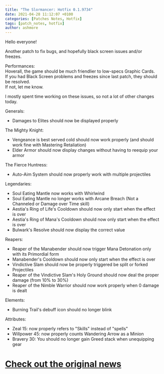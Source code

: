 ```yaml
---
title: "The Slormancer: Hotfix 0.1.9734"
date: 2021-04-28 11:12:07 +0100
categories: [Patches Notes, Hotfix]
tags: [patch_notes, hotfix]
author: ashmore
---
```

Hello everyone!  
  
Another patch to fix bugs, and hopefully black screen issues and/or freezes.  
  
Performances:  
Hoverall, the game should be much friendlier to low-specs Graphic Cards.  
If you had Black Screen problems and freezes since last patch, they should be resolved.  
If not, let me know.  
  
I mostly spent time working on these issues, so not a lot of other changes today.   
  
Generals:  
- Damages to Elites should now be displayed properly  
  
The Mighty Knight:  
- Vengeance is best served cold should now work properly (and should work fine with Mastering Retaliation)  
- Elder Armor should now display changes without having to reequip your armor  
  
The Fierce Huntress:  
- Auto-Aim System should now properly work with multiple projectiles  
  
Legendaries:  
- Soul Eating Mantle now works with Whirlwind  
- Soul Eating Mantle no longer works with Arcane Breach (Not a Channeled or Damage over Time skill)  
- Aestia's Ring of Life's Cooldown should now only start when the effect is over  
- Aestia's Ring of Mana's Cooldown should now only start when the effect is over  
- Bulwark's Resolve should now display the correct value  
  
Reapers:  
- Reaper of the Manabender should now trigger Mana Detonation only with its Primordial form  
- Manabender's Cooldown should now only start when the effect is over  
- Vindictive Slam should now be properly triggered be split or forked Projectiles  
- Reaper of the Vindictive Slam's Holy Ground should now deal the proper damage (from 10% to 30%)  
- Reaper of the Nimble Warrior should now work properly when 0 damage is dealt  
  
Elements:  
- Burning Trail's debuff icon should no longer blink  
  
Attributes:  
- Zeal 15: now properly refers to "Skills" instead of "spells"  
- Willpower 45: now properly counts Wandering Arrow as a Minion  
- Bravery 30: You should no longer gain Greed stack when unequipping gear

# <a href="https://steamstore-a.akamaihd.net/news/externalpost/steam_community_announcements/4074045878068267721" target="_blank">Check out the original news</a>